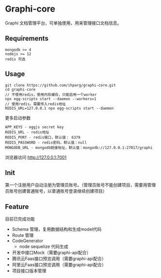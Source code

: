 # Graphi-core
Graphi 文档管理平台，可单独使用，用来管理接口文档信息。

## Requirements
```
mongodb >= 4
nodejs >= 12
redis 可选
```

## Usage
```
git clone https://github.com/ihparg/graphi-core.git
cd graphi-core
// 不使用redis，使用内存缓存，只能启用一个worker
npx egg-scripts start --daemon --workers=1
// 使用redis，需要传入redis地址
REDIS_URL=127.0.0.1 npx egg-scripts start --daemon
```

更多启动参数
```
APP_KEYS - eggjs secret key
REDIS_URL - redis地址
REDIS_PORT - redis端口，默认值： 6379
REDIS_PASSWORD - redis密码，默认值：null
MONGODB_URL - mongodb链接地址，默认值：mongodb://127.0.0.1:27017/graphi
```

浏览器访问 http://127.0.0.1:7001

## Init
第一个注册用户自动注册为管理员账号。（管理员账号不能创建项目，需要用管理员账号创建普通账号，以普通账号登录继续创建项目）

## Feature
目前已完成功能
- Schema 管理，复用数据结构和生成model代码
- Route 管理
- CodeGenerator
  - node sequelize 代码生成
- 开发中接口Mock（需要graphi-api配合）
- 腾讯云Faas接口预览调用（需要graphi-api配合）
- 阿里云Faas接口预览调用（需要graphi-api配合）
- 项目接口版本管理

